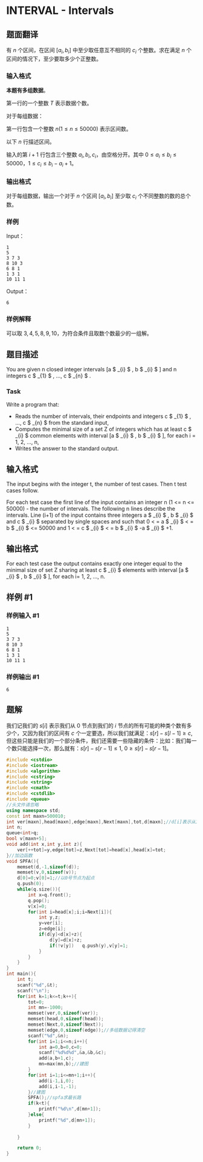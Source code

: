 # INTERVAL - Intervals

## 题面翻译

有 $n$ 个区间，在区间 $[a_i,b_i]$ 中至少取任意互不相同的 $c_i$ 个整数。求在满足 $n$ 个区间的情况下，至少要取多少个正整数。

### 输入格式

**本题有多组数据**。

第一行的一个整数 $T$ 表示数据个数。

对于每组数据：

第一行包含一个整数 $n(1\leq n\leq 50000)$ 表示区间数。

以下 $n$ 行描述区间。

输入的第 $i+1$ 行包含三个整数 $a_i,b_i,c_i$，由空格分开。其中 $0\leq a_i\leq b_i\leq 50000，1\leq c_i\leq b_i-a_i+1$。

### 输出格式

对于每组数据，输出一个对于 $n$ 个区间 $[a_i,b_i]$ 
至少取 $c_i$ 个不同整数的数的总个数。

### 样例

Input：

```
1
5
3 7 3
8 10 3
6 8 1
1 3 1
10 11 1
```

Output：

```
6
```


### 样例解释

可以取 $3,4,5,8,9,10$，为符合条件且取数个数最少的一组解。

## 题目描述

You are given n closed integer intervals \[a $ _{i} $ , b $ _{i} $ \] and n integers c $ _{1} $ , ..., c $ _{n} $ .

   
### Task

Write a program that:

- Reads the number of intervals, their endpoints and integers c $ _{1} $ , ..., c $ _{n} $ from the standard input,
- Computes the minimal size of a set Z of integers which has at least c $ _{i} $ common elements with interval \[a $ _{i} $ , b $ _{i} $ \], for each i = 1, 2, ..., n,
- Writes the answer to the standard output.

## 输入格式

The input begins with the integer t, the number of test cases. Then t test cases follow.

 For each test case the first line of the input contains an integer n (1 <= n <= 50000) - the number of intervals. The following n lines describe the intervals. Line (i+1) of the input contains three integers a $ _{i} $ , b $ _{i} $ and c $ _{i} $ separated by single spaces and such that 0 < = a $ _{i} $ < = b $ _{i} $ <= 50000 and 1 < = c $ _{i} $ < = b $ _{i} $ -a $ _{i} $ +1.

## 输出格式

For each test case the output contains exactly one integer equal to the minimal size of set Z sharing at least c $ _{i} $ elements with interval \[a $ _{i} $ , b $ _{i} $ \], for each i= 1, 2, ..., n.

## 样例 #1

### 样例输入 #1

```
1
5
3 7 3
8 10 3
6 8 1
1 3 1
10 11 1
```

### 样例输出 #1

```
6
```

## 题解
我们记我们的 $s[i]$ 表示我们从 0 节点到我们的 $i$ 节点的所有可能的种类个数有多少个，又因为我们的区间有 $c$ 个一定要选，所以我们就满足：$s[r]-s[l-1]\geq c$,但这些只能是我们的一个部分条件，我们还需要一些隐藏的条件：比如：我们每一个数只能选择一次，那么就有：$s[r]-s[r-1]\leq 1$, $0\geq s[r]-s[r-1]$。

```cpp
#include <cstdio>
#include <iostream>
#include <algorithm>
#include <cstring>
#include <string>
#include <cmath>
#include <cstdlib>
#include <queue>
//头文件请忽略
using namespace std;
const int maxn=500010;
int ver[maxn],head[maxn],edge[maxn],Next[maxn],tot,d[maxn];//d[i]表示从1到i至少需要多少个整数 
int n;
queue<int>q;
bool v[maxn+5]; 
void add(int x,int y,int z){
	ver[++tot]=y,edge[tot]=z,Next[tot]=head[x],head[x]=tot;
}//加边函数
void SPFA(){
	memset(d,-1,sizeof(d));
	memset(v,0,sizeof(v));
	d[0]=0;v[0]=1;//以0号节点为起点
	q.push(0);
	while(q.size()){
		int x=q.front();
		q.pop();
		v[x]=0;
		for(int i=head[x];i;i=Next[i]){
			int y,z;
			y=ver[i];
			z=edge[i];
			if(d[y]<d[x]+z){
				d[y]=d[x]+z;
				if(!v[y])	q.push(y),v[y]=1;
			}
		}
	}
}
int main(){
	int t;
	scanf("%d",&t);
	scanf("\n");
	for(int k=1;k<=t;k++){
		tot=0;
		int mn=-1000; 
		memset(ver,0,sizeof(ver));
		memset(head,0,sizeof(head));
		memset(Next,0,sizeof(Next));
		memset(edge,0,sizeof(edge));//多组数据记得清空
		scanf("%d",&n);
		for(int i=1;i<=n;i++){
			int a=0,b=0,c=0;
			scanf("%d%d%d",&a,&b,&c);
			add(a,b+1,c);
			mn=max(mn,b);//建图
		}
		for(int i=1;i<=mn+1;i++){
			add(i-1,i,0);
			add(i,i-1,-1);
		}//建图
		SPFA();//spfa求最长路
		if(k<t){
			printf("%d\n",d[mn+1]); 
		}else{
			printf("%d",d[mn+1]); 
		}
		
	}

	return 0;
}
```